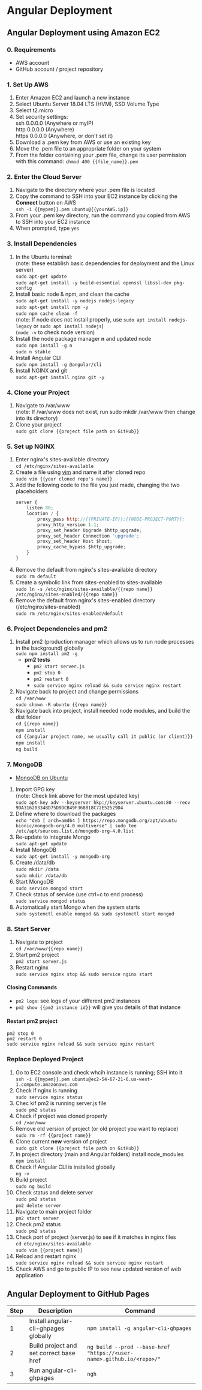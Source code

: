 # Angular Deployment

## Angular Deployment using Amazon EC2

### 0. Requirements  

* AWS account
* GitHub account / project repository

### 1. Set Up AWS  

1. Enter Amazon EC2 and launch a new instance  
2. Select Ubuntu Server 18.04 LTS (HVM), SSD Volume Type
3. Select t2.micro
4. Set security settings:  
    ssh 0.0.0.0 (Anywhere or myIP)  
    http 0.0.0.0 (Anywhere)  
    https 0.0.0.0 (Anywhere, or don't set it)  
5. Download a .pem key from AWS or use an existing key
6. Move the .pem file to an appropriate folder on your system
7. From the folder containing your .pem file, change its user permission with this command: `chmod 400 {{file_name}}.pem`

### 2. Enter the Cloud Server

1. Navigate to the directory where your .pem file is located
2. Copy the command to SSH into your EC2 instance by clicking the __Connect__ button on AWS  
    `ssh -i {{mypem}}.pem ubuntu@{{yourAWS.ip}}`
3. From your .pem key directory, run the command you copied from AWS to SSH into your EC2 instance
4. When prompted, type `yes`

### 3. Install Dependencies

1. In the Ubuntu terminal:  
    (note: these establish basic dependencies for deployment and the Linux server)  
    `sudo apt-get update`  
    `sudo apt-get install -y build-essential openssl libssl-dev pkg-config`  
2. Install basic node & npm, and clean the cache  
    `sudo apt-get install -y nodejs nodejs-legacy`  
    `sudo apt-get install npm -y`  
    `sudo npm cache clean -f`  
    (note: If node does not install properly, use `sudo apt install nodejs-legacy` or `sudo apt install nodejs`)  
    (`node -v` to check node version)
3. Install the node package manager __n__ and updated node  
    `sudo npm install -g n`  
    `sudo n stable`
4. Install Angular CLI  
    `sudo npm install -g @angular/cli`
5. Install NGINX and git  
    `sudo apt-get install nginx git -y`

### 4. Clone your Project

1. Navigate to /var/www  
    (note: If /var/www does not exist, run sudo mkdir /var/www then change into its directory)
2. Clone your project  
    `sudo git clone {{project file path on GitHub}}`

### 5. Set up NGINX

1. Enter nginx's sites-available directory  
    `cd /etc/nginx/sites-available`
2. Create a file using [vim](Vim.md) and name it after cloned repo  
    `sudo vim {{your cloned repo's name}}`
3. Add the following code to the file you just made, changing the two placeholders  
    ```JavaScript
    server {
        listen 80;
        location / {
            proxy_pass http://{{PRIVATE-IP}}:{{NODE-PROJECT-PORT}};
            proxy_http_version 1.1;
            proxy_set_header Upgrade $http_upgrade;
            proxy_set_header Connection 'upgrade';
            proxy_set_header Host $host;
            proxy_cache_bypass $http_upgrade;
        }
    }
    ```
4. Remove the default from nginx's sites-available directory  
    `sudo rm default`
5. Create a symbolic link from sites-enabled to sites-available  
    `sudo ln -s /etc/nginx/sites-available/{{repo name}} /etc/nginx/sites-enabled/{{repo name}}`  
6. Remove the default from nginx's sites-enabled directory (/etc/nginx/sites-enabled)  
    `sudo rm /etc/nginx/sites-enabled/default`

### 6. Project Dependencies and pm2

1. Install pm2 (production manager which allows us to run node processes in the background) globally  
    `sudo npm install pm2 -g`
    * __pm2 tests__  
        * `pm2 start server.js`  
        * `pm2 stop 0`  
        * `pm2 restart 0`  
        * `sudo service nginx reload && sudo service nginx restart`  
2. Navigate back to project and change permissions  
    `cd /var/www`  
    `sudo chown -R ubuntu {{repo name}}`  
3. Navigate back into project, install needed node modules, and build the dist folder  
    `cd {{repo name}}`  
    `npm install`  
    `cd {{angular project name, we usually call it public (or client)}}`  
    `npm install`  
    `ng build`  

### 7. MongoDB

* [MongoDB on Ubuntu](https://docs.mongodb.com/manual/tutorial/install-mongodb-on-ubuntu/)

1. Import GPG key  
    (note: Check link above for the most updated key)  
    `sudo apt-key adv --keyserver hkp://keyserver.ubuntu.com:80 --recv 9DA31620334BD75D9DCB49F368818C72E52529D4`  
2. Define where to download the packages  
    `echo "deb [ arch=amd64 ] https://repo.mongodb.org/apt/ubuntu bionic/mongodb-org/4.0 multiverse" | sudo tee /etc/apt/sources.list.d/mongodb-org-4.0.list`
3. Re-update to integrate Mongo  
    `sudo apt-get update`  
4. Install MongoDB  
    `sudo apt-get install -y mongodb-org`
5. Create /data/db  
    `sudo mkdir /data`  
    `sudo mkdir /data/db`  
6. Start MongoDB  
    `sudo service mongod start`
7. Check status of service (use ctrl+c to end process)  
    `sudo service mongod status`  
8. Automatically start Mongo when the system starts  
    `sudo systemctl enable mongod && sudo systemctl start mongod`

### 8. Start Server

1. Navigate to project  
    `cd /var/www/{{repo name}}`
2. Start pm2 project  
    `pm2 start server.js`
3. Restart nginx  
    `sudo service nginx stop && sudo service nginx start`

#### Closing Commands

* `pm2 logs`: see logs of your different pm2 instances
* `pm2 show {{pm2 instance id}}` will give you details of that instance

#### Restart pm2 project

`pm2 stop 0`  
`pm2 restart 0`  
`sudo service nginx reload && sudo service nginx restart`  

### __Replace Deployed Project__

1. Go to EC2 console and check whcih instance is running; SSH into it  
    `ssh -i {{mypem}}.pem ubuntu@ec2-54-67-21-6.us-west-1.compute.amazonaws.com`
2. Check if nginx is running  
    `sudo service nginx status`  
3. Chec kif pm2 is running server.js file  
    `sudo pm2 status`  
4. Check if project was cloned properly  
    `cd /var/www`
5. Remove old version of project (or old project you want to replace)  
    `sudo rm -rf {{project name}}`  
6. Clone current __new__ version of project  
    `sudo git clone {{project file path on GitHub}}`  
7. In project directory (main and Angular folders) install node_modules  
    `npm install`  
8. Check if Angular CLI is installed globally  
    `ng -v`  
9. Build project  
    `sudo ng build`  
10. Check status and delete server  
    `sudo pm2 status`  
    `pm2 delete server`  
11. Navigate to main project folder  
    `pm2 start server`  
12. Check pm2 status  
    `sudo pm2 status`  
13. Check port of project (server.js) to see if it matches in nginx files  
    `cd etc/nginx/sites-available`  
    `sudo vim {{project name}}`  
14. Reload and restart nginx  
    `sudo service nginx reload && sudo service nginx restart`
15. Check AWS and go to public IP to see new updated version of web application

## Angular Deployment to GitHub Pages

Step |   Description   |  Command
--- |   --- |   ---
1 |   Install angular-cli-ghpages globally |   `npm install -g angular-cli-ghpages`  
2 |   Build project and set correct base href | `ng build --prod --base-href "https://<user-name>.github.io/<repo>/"`
3 |  Run angular-cli-ghpages | `ngh`